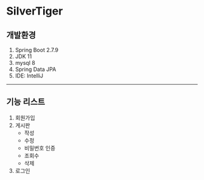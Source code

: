 # SilverTiger
## 개발환경
1. Spring Boot 2.7.9
2. JDK 11
3. mysql 8
4. Spring Data JPA
5. IDE: IntelliJ
---
## 기능 리스트
1. 회원가입
2. 게시판
   - 작성
   - 수정
   - 비밀번호 인증
   - 조회수
   - 삭제
3. 로그인